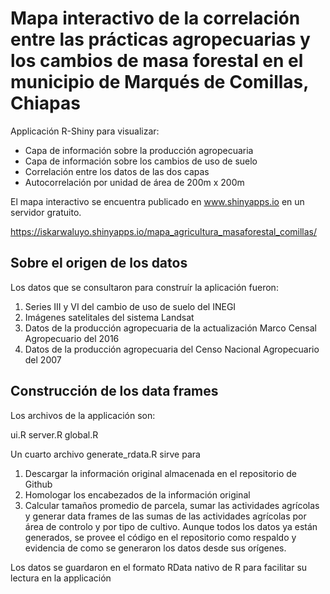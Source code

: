 # Mapa interactivo de la correlación entre las prácticas agropecuarias y los cambios de masa forestal en el municipio de Marqu&eacute;s de Comillas, Chiapas

Applicación R-Shiny para visualizar: 
* Capa de información sobre la producción agropecuaria
* Capa de información sobre los cambios de uso de suelo
* Correlación entre los datos de las dos capas
* Autocorrelación por unidad de área de 200m x 200m

El mapa interactivo se encuentra publicado en www.shinyapps.io en un servidor gratuito. 

https://iskarwaluyo.shinyapps.io/mapa_agricultura_masaforestal_comillas/


## Sobre el origen de los datos

Los datos que se consultaron para construír la aplicación fueron: 

1. Series III y VI del cambio de uso de suelo del INEGI
2. Imágenes satelitales del sistema Landsat
3. Datos de la producción agropecuaria de la actualización Marco Censal Agropecuario del 2016
4. Datos de la producción agropecuaria del Censo Nacional Agropecuario del 2007

## Construcción de los data frames

Los archivos de la applicación son: 

ui.R
server.R
global.R

Un cuarto archivo generate_rdata.R sirve para

1. Descargar la información original almacenada en el repositorio de Github
2. Homologar los encabezados de la información original
3. Calcular tamaños promedio de parcela, sumar las actividades agrícolas y generar data frames de las sumas de las actividades agrícolas por área de controlo y por tipo de cultivo. Aunque todos los datos ya están generados, se provee el código en el repositorio como respaldo y evidencia de como se generaron los datos desde sus orígenes.

Los datos se guardaron en el formato RData nativo de R para facilitar su lectura en la applicación 